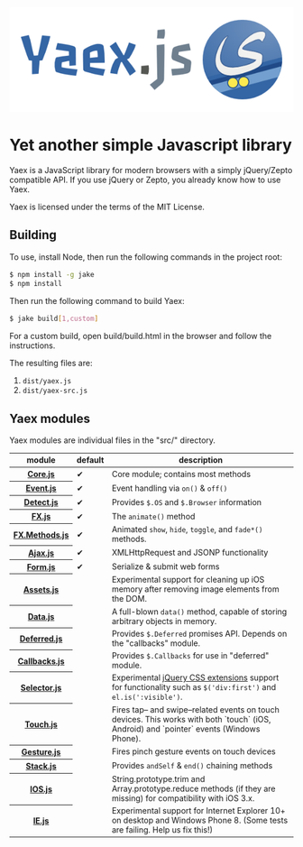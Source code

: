 <center>
  <img src="media/yaexlogo-01.png" alt="Yaex - Yet another simple Javascript library">
</center>

# Yet another simple Javascript library

Yaex is a JavaScript library for modern browsers with a
simply jQuery/Zepto compatible API. If you use jQuery or Zepto, you already know how to use Yaex.

Yaex is licensed under the terms of the MIT License.

## Building

To use, install Node, then run the following commands in the project root:

~~~ sh
$ npm install -g jake
$ npm install
~~~

Then run the following command to build Yaex:

~~~ sh
$ jake build[1,custom]
~~~

For a custom build, open build/build.html in the browser and follow the instructions.

The resulting files are:

1. `dist/yaex.js`
2. `dist/yaex-src.js`

## Yaex modules

Yaex modules are individual files in the "src/" directory.

<table>
<thead><tr>
  <th>module</th> <th>default</th> <th>description</th>
</tr></thead>
<tbody>
  <tr>
    <th><a href="src/Core.js#files">Core.js</a></th>
    <td>✔</td>
    <td>Core module; contains most methods</td>
  </tr>
  <tr>
    <th><a href="src/Event.js#files">Event.js</a></th>
    <td>✔</td>
    <td>Event handling via <code>on()</code> &amp; <code>off()</code></td>
  </tr>
  <tr>
    <th><a href="src/Detect.js#files">Detect.js</a></th>
    <td>✔</td>
    <td>Provides <code>$.OS</code> and <code>$.Browser</code> information</td>
  </tr>
  <tr>
    <th><a href="src/FX.js#files">FX.js</a></th>
    <td>✔</td>
    <td>The <code>animate()</code> method</td>
  </tr>
  <tr>
    <th><a href="src/FX.Methods.js#files">FX.Methods.js</a></th>
    <td>✔</td>
    <td>
      Animated <code>show</code>, <code>hide</code>, <code>toggle</code>,
      and <code>fade*()</code> methods.
    </td>
  </tr>
  <tr>
    <th><a href="src/Ajax.js#files">Ajax.js</a></th>
    <td>✔</td>
    <td>XMLHttpRequest and JSONP functionality</td>
  </tr>
  <tr>
    <th><a href="src/Form.js#files">Form.js</a></th>
    <td>✔</td>
    <td>Serialize &amp; submit web forms</td>
  </tr>
  <tr>
    <th><a href="src/Assets.js#files">Assets.js</a></th>
    <td></td>
    <td>
      Experimental support for cleaning up iOS memory after removing
      image elements from the DOM.
    </td>
  </tr>
  <tr>
    <th><a href="src/Data.js#files">Data.js</a></th>
    <td></td>
    <td>
      A full-blown <code>data()</code> method, capable of storing arbitrary
      objects in memory.
    </td>
  </tr>
  <tr>
    <th><a href="src/Deferred.js#files">Deferred.js</a></th>
    <td></td>
    <td>
      Provides <code>$.Deferred</code> promises API.
      Depends on the "callbacks" module.
    </td>
  </tr>
  <tr>
    <th><a href="src/Callbacks.js#files">Callbacks.js</a></th>
    <td></td>
    <td>
      Provides <code>$.Callbacks</code> for use in "deferred" module.
    </td>
  </tr>
  <tr>
    <th><a href="src/Selector.js#files">Selector.js</a></th>
    <td></td>
    <td>
      Experimental <a href="http://api.jquery.com/category/selectors/jquery-selector-extensions/">jQuery
      CSS extensions</a> support for functionality such as <code>$('div:first')</code> and
      <code>el.is(':visible')</code>.
    </td>
  </tr>
  <tr>
    <th><a href="src/Touch.js#files">Touch.js</a></th>
    <td></td>
    <td>
      Fires tap– and swipe–related events on touch devices. This works with both
      `touch` (iOS, Android) and `pointer` events (Windows Phone).
    </td>
  </tr>
  <tr>
    <th><a href="src/Gesture.js#files">Gesture.js</a></th>
    <td></td>
    <td>Fires pinch gesture events on touch devices</td>
  </tr>
  <tr>
    <th><a href="src/Stack.js#files">Stack.js</a></th>
    <td></td>
    <td>Provides <code>andSelf</code> &amp; <code>end()</code> chaining methods</td>
  </tr>
  <tr>
    <th><a href="src/IOS.js#files">IOS.js</a></th>
    <td></td>
    <td>
      String.prototype.trim and Array.prototype.reduce methods
      (if they are missing) for compatibility with iOS 3.x.
    </td>
  </tr>
  <tr>
    <th><a href="src/IE.js#files">IE.js</a></th>
    <td></td>
    <td>
      Experimental support for Internet Explorer 10+ on desktop and Windows Phone 8.
      (Some tests are failing. Help us fix this!)
    </td>
  </tr>
</tbody>
</table>